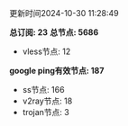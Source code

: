 更新时间2024-10-30 11:28:49

**总订阅: 23**
**总节点: 5686**
- vless节点: 12

**google ping有效节点: 187**
- ss节点: 166
- v2ray节点: 18
- trojan节点: 3
